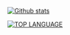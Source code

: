 [![Github stats](https://github-readme-stats.vercel.app/api?username=Blackjack200&theme=dark&count_private=true&include_all_commits=true)](#)

[![TOP LANGUAGE](https://github-readme-stats.vercel.app/api/top-langs/?username=Blackjack200&layout=compact&theme=dark&exclude_repo=PocketMine-MP)](#)
